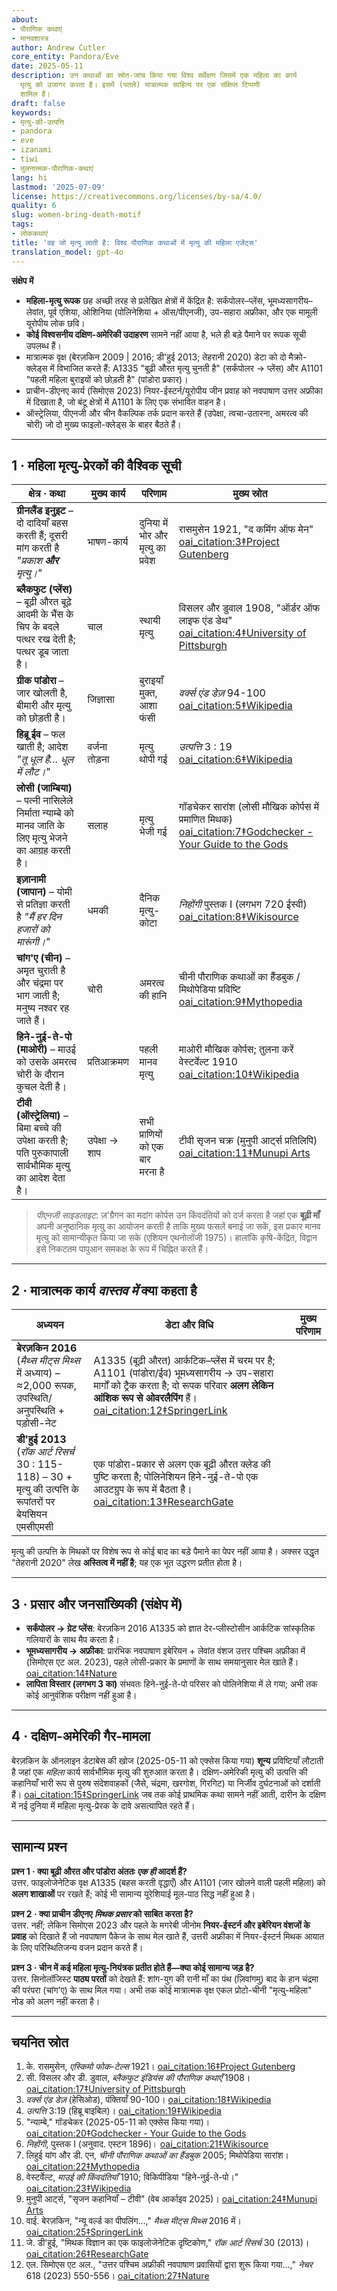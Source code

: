 ```yaml
---
about:
- पौराणिक कथाएं
- मानवशास्त्र
author: Andrew Cutler
core_entity: Pandora/Eve
date: 2025-05-11
description: उन कथाओं का स्रोत-जांच किया गया विश्व सर्वेक्षण जिसमें एक महिला का कार्य
  मृत्यु को उजागर करता है। इसमें (पतले) मात्रात्मक साहित्य पर एक संक्षिप्त टिप्पणी
  शामिल है।
draft: false
keywords:
- मृत्यु-की-उत्पत्ति
- pandora
- eve
- izanami
- tiwi
- तुलनात्मक-पौराणिक-कथाएं
lang: hi
lastmod: '2025-07-09'
license: https://creativecommons.org/licenses/by-sa/4.0/
quality: 6
slug: women-bring-death-motif
tags:
- लोककथाएं
title: 'वह जो मृत्यु लाती है: विश्व पौराणिक कथाओं में मृत्यु की महिला एजेंट्स'
translation_model: gpt-4o
---
```


**संक्षेप में**

- **महिला-मृत्यु रूपक** छह अच्छी तरह से प्रलेखित क्षेत्रों में केंद्रित है: सर्कंपोलर–प्लेंस, भूमध्यसागरीय–लेवांत, पूर्व एशिया, ओशिनिया (पोलिनेशिया + ऑस/पीएनजी), उप-सहारा अफ्रीका, और एक मामूली यूरोपीय लोक छवि।  
- **कोई विश्वसनीय दक्षिण-अमेरिकी उदाहरण** सामने नहीं आया है, भले ही बड़े पैमाने पर रूपक सूची उपलब्ध हैं।  
- मात्रात्मक वृक्ष (बेरज़किन 2009 | 2016; डी'हुई 2013; तेहरानी 2020) डेटा को दो मैक्रो-क्लेड्स में विभाजित करते हैं: A1335 "बूढ़ी औरत मृत्यु चुनती है" (सर्कंपोलर → प्लेंस) और A1101 "पहली महिला बुराइयों को छोड़ती है" (पांडोरा प्रकार)।  
- प्राचीन-डीएनए कार्य (सिमोएस 2023) नियर-ईस्टर्न/यूरोपीय जीन प्रवाह को नवपाषाण उत्तर अफ्रीका में दिखाता है, जो बंटू क्षेत्रों में A1101 के लिए एक संभावित वाहन है।  
- ऑस्ट्रेलिया, पीएनजी और चीन वैकल्पिक तर्क प्रदान करते हैं (उपेक्षा, त्वचा-उतारना, अमरत्व की चोरी) जो दो मुख्य फाइलो-क्लेड्स के बाहर बैठते हैं।

---

## 1 · महिला मृत्यु-प्रेरकों की वैश्विक सूची

| क्षेत्र · कथा | मुख्य कार्य | परिणाम | मुख्य स्रोत |
|---------------|----------|--------|-------------|
| **ग्रीनलैंड इनुइट** – दो दादियाँ बहस करती हैं; दूसरी मांग करती है *"प्रकाश **और** मृत्यु।"* | भाषण-कार्य | दुनिया में भोर और मृत्यु का प्रवेश | रासमुसेन 1921, "द कमिंग ऑफ मेन" [oai_citation:3‡Project Gutenberg](https://www.gutenberg.org/files/28932/28932-h/28932-h.htm) |
| **ब्लैकफुट (प्लेंस)** – बूढ़ी औरत बूढ़े आदमी के भैंस के चिप के बदले पत्थर रख देती है; पत्थर डूब जाता है। | चाल | स्थायी मृत्यु | विसलर और डुवाल 1908, "ऑर्डर ऑफ लाइफ एंड डेथ" [oai_citation:4‡University of Pittsburgh](https://sites.pitt.edu/~dash/blkftcreation.html) |
| **ग्रीक पांडोरा** – जार खोलती है, बीमारी और मृत्यु को छोड़ती है। | जिज्ञासा | बुराइयाँ मुक्त, आशा फंसी | *वर्क्स एंड डेज़* 94-100 [oai_citation:5‡Wikipedia](https://en.wikipedia.org/wiki/Pandora%27s_box) |
| **हिब्रू ईव** – फल खाती है; आदेश *"तू धूल है… धूल में लौट।"* | वर्जना तोड़ना | मृत्यु थोपी गई | *उत्पत्ति* 3 : 19 [oai_citation:6‡Wikipedia](https://en.wikipedia.org/wiki/Adam_and_Eve) |
| **लोसी (जाम्बिया)** – पत्नी नासिलेले निर्माता न्याम्बे को मानव जाति के लिए मृत्यु भेजने का आग्रह करती है। | सलाह | मृत्यु भेजी गई | गॉडचेकर सारांश (लोसी मौखिक कोर्पस में प्रमाणित मिथक) [oai_citation:7‡Godchecker - Your Guide to the Gods](https://www.godchecker.com/african-mythology/NYAMBE/) |
| **इज़ानामी (जापान)** – योमी से प्रतिज्ञा करती है *"मैं हर दिन हजारों को मारूंगी।"* | धमकी | दैनिक मृत्यु-कोटा | *निहोंगी* पुस्तक I (लगभग 720 ईस्वी) [oai_citation:8‡Wikisource](https://en.wikisource.org/wiki/Nihongi/Book_I) |
| **चांग'ए (चीन)** – अमृत चुराती है और चंद्रमा पर भाग जाती है; मनुष्य नश्वर रह जाते हैं। | चोरी | अमरत्व की हानि | चीनी पौराणिक कथाओं का हैंडबुक / मिथोपेडिया प्रविष्टि [oai_citation:9‡Mythopedia](https://mythopedia.com/topics/chang-e) |
| **हिने-नुई-ते-पो (माओरी)** – माउई को उसके अमरत्व चोरी के दौरान कुचल देती है। | प्रतिआक्रमण | पहली मानव मृत्यु | माओरी मौखिक कोर्पस; तुलना करें वेस्टर्वेल्ट 1910 [oai_citation:10‡Wikipedia](https://en.wikipedia.org/wiki/Hine-nui-te-p%C5%8D) |
| **टीवी (ऑस्ट्रेलिया)** – बिमा बच्चे की उपेक्षा करती है; पति पुरुकापाली सार्वभौमिक मृत्यु का आदेश देता है। | उपेक्षा → शाप | सभी प्राणियों को एक बार मरना है | टीवी सृजन चक्र (मुनुपी आर्ट्स प्रतिलिपि) [oai_citation:11‡Munupi Arts](https://munupiart.com/pages/creation-stories) |

> *पीएनजी साइडलाइट*: ज़'ग्रैगन का मदांग कोर्पस उन किंवदंतियों को दर्ज करता है जहां एक **बूढ़ी माँ** अपनी अनुष्ठानिक मृत्यु का आयोजन करती है ताकि मुख्य फसलें बनाई जा सकें, इस प्रकार मानव मृत्यु को सामान्यीकृत किया जा सके (एशियन एथनोलॉजी 1975)। हालांकि कृषि-केंद्रित, विद्वान इसे निकटतम पापुआन समकक्ष के रूप में चिह्नित करते हैं।

---

## 2 · मात्रात्मक कार्य *वास्तव में* क्या कहता है

| अध्ययन | डेटा और विधि | मुख्य परिणाम |
|-------|--------------|-----------|
| **बेरज़किन 2016** (*मैथ्स मीट्स मिथ्स* में अध्याय) – ≈2,000 रूपक, उपस्थिति/अनुपस्थिति + पड़ोसी-नेट | A1335 (बूढ़ी औरत) आर्कटिक–प्लेंस में चरम पर है; A1101 (पांडोरा/ईव) भूमध्यसागरीय → उप-सहारा मार्गों को ट्रैक करता है; दो रूपक परिवार **अलग लेकिन आंशिक रूप से ओवरलैपिंग** हैं। [oai_citation:12‡SpringerLink](https://link.springer.com/chapter/10.1007/978-3-319-39445-9_5) |
| **डी'हुई 2013** (*रॉक आर्ट रिसर्च* 30 : 115-118) – 30 + मृत्यु की उत्पत्ति के रूपांतरों पर बेयसियन एमसीएमसी | एक पांडोरा-प्रकार से अलग एक बूढ़ी औरत क्लेड की पुष्टि करता है; पोलिनेशियन हिने-नुई-ते-पो एक आउटग्रुप के रूप में बैठता है। [oai_citation:13‡ResearchGate](https://www.researchgate.net/publication/271767548_A_phylogenetic_approach_of_mythology_and_its_archaeological_consequences) |

मृत्यु की उत्पत्ति के मिथकों पर विशेष रूप से कोई बाद का बड़े पैमाने का पेपर नहीं आया है। अक्सर उद्धृत "तेहरानी 2020" लेख **अस्तित्व में नहीं है**; यह एक भूत उद्धरण प्रतीत होता है।

---

## 3 · प्रसार और जनसांख्यिकी (संक्षेप में)

* **सर्कंपोलर → ग्रेट प्लेंस**: बेरज़किन 2016 A1335 को ज्ञात देर-प्लीस्टोसीन आर्कटिक सांस्कृतिक गलियारों के साथ मैप करता है।  
* **भूमध्यसागरीय → अफ्रीका**: प्रारंभिक नवपाषाण इबेरियन + लेवांत वंशज उत्तर पश्चिम अफ्रीका में (सिमोएस एट अल. 2023), पहले लोसी-प्रकार के प्रमाणों के साथ समयानुसार मेल खाते हैं।  [oai_citation:14‡Nature](https://www.nature.com/articles/s41586-023-06166-6)  
* **लापिता विस्तार (लगभग 3 का)** संभवतः हिने-नुई-ते-पो परिसर को पोलिनेशिया में ले गया; अभी तक कोई आनुवंशिक परीक्षण नहीं हुआ है।  

---

## 4 · दक्षिण-अमेरिकी गैर-मामला

बेरज़किन के ऑनलाइन डेटाबेस की खोज (2025-05-11 को एक्सेस किया गया) **शून्य** प्रविष्टियाँ लौटाती है जहां एक *महिला* कार्य सार्वभौमिक मृत्यु की शुरुआत करता है। दक्षिण-अमेरिकी मृत्यु की उत्पत्ति की कहानियाँ भारी रूप से पुरुष संदेशवाहकों (जैसे, चंद्रमा, खरगोश, गिरगिट) या निर्जीव दुर्घटनाओं को दर्शाती हैं। [oai_citation:15‡SpringerLink](https://link.springer.com/chapter/10.1007/978-3-319-39445-9_5) 
जब तक कोई प्राथमिक कथा सामने नहीं आती, दारीन के दक्षिण में नई दुनिया में महिला मृत्यु-प्रेरक के दावे असत्यापित रहते हैं।

---

## सामान्य प्रश्न

**प्रश्न 1 · क्या बूढ़ी औरत और पांडोरा अंततः *एक ही* आदर्श हैं?**  
उत्तर. फाइलोजेनेटिक वृक्ष A1335 (बहस करती वृद्धाएँ) और A1101 (जार खोलने वाली पहली महिला) को **अलग शाखाओं** पर रखते हैं; कोई भी सामान्य यूरेशियाई मूल-पाठ सिद्ध नहीं हुआ है।

**प्रश्न 2 · क्या प्राचीन डीएनए *मिथक प्रसार* को साबित करता है?**  
उत्तर. नहीं; लेकिन सिमोएस 2023 और पहले के मगरेबी जीनोम **नियर-ईस्टर्न और इबेरियन वंशजों के प्रवाह** को दिखाते हैं जो नवपाषाण पैकेज के साथ मेल खाते हैं, उत्तरी अफ्रीका में नियर-ईस्टर्न मिथक आयात के लिए परिस्थितिजन्य वजन प्रदान करते हैं।

**प्रश्न 3 · चीन में कई महिला मृत्यु-नियंत्रक प्रतीत होते हैं—क्या कोई सामान्य जड़ है?**  
उत्तर. सिनोलॉजिस्ट **पाठ्य परतों** को देखते हैं: शांग-युग की रानी माँ का पंथ (ज़िवांगमु) बाद के हान चंद्रमा की परंपरा (चांग'ए) के साथ मिल गया। अभी तक कोई मात्रात्मक वृक्ष एकल प्रोटो-चीनी "मृत्यु-महिला" नोड को अलग नहीं करता है।

---

## चयनित स्रोत

1. के. रासमुसेन, *एस्किमो फोक-टेल्स* 1921। [oai_citation:16‡Project Gutenberg](https://www.gutenberg.org/files/28932/28932-h/28932-h.htm) 
2. सी. विसलर और डी. डुवाल, *ब्लैकफुट इंडियंस की पौराणिक कथाएँ* 1908। [oai_citation:17‡University of Pittsburgh](https://sites.pitt.edu/~dash/blkftcreation.html) 
3. *वर्क्स एंड डेज़* (हेसिओड), पंक्तियाँ 90-100। [oai_citation:18‡Wikipedia](https://en.wikipedia.org/wiki/Pandora%27s_box) 
4. *उत्पत्ति* 3:19 (हिब्रू बाइबिल)। [oai_citation:19‡Wikipedia](https://en.wikipedia.org/wiki/Adam_and_Eve) 
5. "न्याम्बे," गॉडचेकर (2025-05-11 को एक्सेस किया गया)। [oai_citation:20‡Godchecker - Your Guide to the Gods](https://www.godchecker.com/african-mythology/NYAMBE/) 
6. *निहोंगी*, पुस्तक I (अनुवाद. एस्टन 1896)। [oai_citation:21‡Wikisource](https://en.wikisource.org/wiki/Nihongi/Book_I) 
7. लिहुई यांग और डी. एन, *चीनी पौराणिक कथाओं का हैंडबुक* 2005; मिथोपेडिया सारांश। [oai_citation:22‡Mythopedia](https://mythopedia.com/topics/chang-e) 
8. वेस्टर्वेल्ट, *माउई की किंवदंतियाँ* 1910; विकिपीडिया "हिने-नुई-ते-पो।" [oai_citation:23‡Wikipedia](https://en.wikipedia.org/wiki/Hine-nui-te-p%C5%8D) 
9. मुनुपी आर्ट्स, "सृजन कहानियाँ – टीवी" (वेब आर्काइव 2025)। [oai_citation:24‡Munupi Arts](https://munupiart.com/pages/creation-stories) 
10. वाई. बेरज़किन, "न्यू वर्ल्ड का पीपलिंग…," *मैथ्स मीट्स मिथ्स* 2016 में। [oai_citation:25‡SpringerLink](https://link.springer.com/chapter/10.1007/978-3-319-39445-9_5) 
11. जे. डी'हुई, "मिथक विज्ञान का एक फाइलोजेनेटिक दृष्टिकोण," *रॉक आर्ट रिसर्च* 30 (2013)। [oai_citation:26‡ResearchGate](https://www.researchgate.net/publication/271767548_A_phylogenetic_approach_of_mythology_and_its_archaeological_consequences) 
12. एल. सिमोएस एट अल., "उत्तर पश्चिम अफ्रीकी नवपाषाण प्रवासियों द्वारा शुरू किया गया…," *नेचर* 618 (2023) 550-556। [oai_citation:27‡Nature](https://www.nature.com/articles/s41586-023-06166-6)